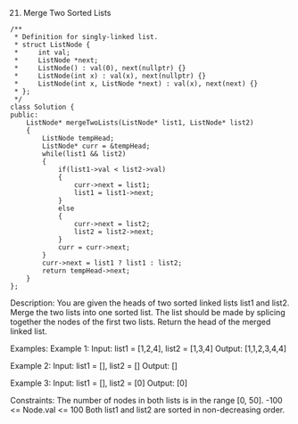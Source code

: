 21. Merge Two Sorted Lists
```
/**
 * Definition for singly-linked list.
 * struct ListNode {
 *     int val;
 *     ListNode *next;
 *     ListNode() : val(0), next(nullptr) {}
 *     ListNode(int x) : val(x), next(nullptr) {}
 *     ListNode(int x, ListNode *next) : val(x), next(next) {}
 * };
 */
class Solution {
public:
    ListNode* mergeTwoLists(ListNode* list1, ListNode* list2)
    {
        ListNode tempHead;
        ListNode* curr = &tempHead;
        while(list1 && list2)
        {
            if(list1->val < list2->val)
            {
                curr->next = list1;
                list1 = list1->next;
            }
            else
            {
                curr->next = list2;
                list2 = list2->next;
            }
            curr = curr->next;
        }
        curr->next = list1 ? list1 : list2;
        return tempHead->next;
    }
};
```

Description:
You are given the heads of two sorted linked lists list1 and list2.
Merge the two lists into one sorted list. The list should be made by splicing together the nodes of the first two lists.
Return the head of the merged linked list.

Examples:
Example 1:
Input: list1 = [1,2,4], list2 = [1,3,4]
Output: [1,1,2,3,4,4]

Example 2:
Input: list1 = [], list2 = []
Output: []

Example 3:
Input: list1 = [], list2 = [0]
Output: [0]
 
Constraints:
The number of nodes in both lists is in the range [0, 50].
-100 <= Node.val <= 100
Both list1 and list2 are sorted in non-decreasing order.
